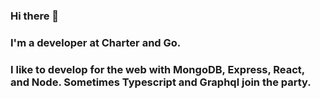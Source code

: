 ### Hi there 👋

### I'm a developer at Charter and Go.

### I like to develop for the web with MongoDB, Express, React, and Node. Sometimes Typescript and Graphql join the party.
